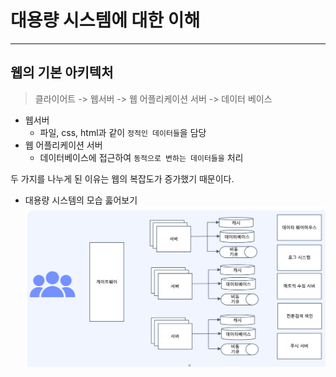 # 대용량 시스템에 대한 이해
---
## 웹의 기본 아키텍처
> 클라이어트 -> 웹서버 -> 웹 어플리케이션 서버 -> 데이터 베이스  

- 웹서버
    - 파일, css, html과 같이 `정적인 데이터들`을 담당
- 웹 어플리케이션 서버
    - 데이터베이스에 접근하여 `동적으로 변하는 데이터들을` 처리
    
두 가지를 나누게 된 이유는 웹의 복잡도가 증가했기 때문이다.

+ 대용량 시스템의 모습 훓어보기
![img.png](img.png)